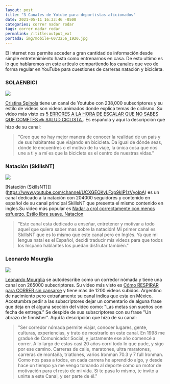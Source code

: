 ```yaml
---
layout: post
title: "3 Canales de Yotube para deportistas aficionados"
date: 2021-05-11 16:33:46 -0500
categories: correr nadar rodar
tags: correr nadar rodar
permalink: /:title:output_ext
portada: img/mobile-6073256_1920.jpg
---
```


El internet nos permite acceder a gran cantidad de información desde simple entretenimiento hasta como entrenarnos en casa. De esto ultimo es lo que hablaremos en este articulo compartiendo los canales que veo de forma regular en YouTube para cuestiones de carreras natación y bicicleta.

<h3 class="mb-3">SOLAENBICI</h3>
<img loading=lazy class="img-fluid w-50 float-left mr-4 mb-2" src="{{"img/mobile-6073256_1920.jpg" | relative_url}}">
                  
[Cristina Spínola](https://www.youtube.com/c/SOLAENBICIELQUEQUIEREPUEDE) tiene un canal de Youtube con 238,000 subscriptores y su estilo de videos son videos animados donde explica temas de ciclismo. Su video más visto es [5 ERRORES A LA HORA DE ESCALAR QUE NO SABES QUE COMETES 🚲 SALUD CICLISTA
](https://www.youtube.com/watch?v=yTEH09wMdEw). Es española y aqui la descripción que hizo de su canal:

<blockquote class="blockquote">
<p class="mb-0">"Creo que no hay mejor manera de conocer la realidad de un país y de sus habitantes que viajando en bicicleta. Da igual de dónde seas, dónde te encuentres o el motivo de tu viaje, la única cosa que nos une a ti y a mí es que la bicicleta es el centro de nuestras vidas."</p>
</blockquote>

<h3 class="mb-3">Natación (SkillsNT)</h3>
<img loading=lazy class="img-fluid w-50 float-right ml-4 mb-2" src="{{"img/blog-3.jpg.webp" | relative_url}}">

[Natación (SkillsNT)]](https://www.youtube.com/channel/UCXGEOKvLFxp9kIP1zVyoIpA) es un canal dedicado a la natación con 204000 seguidores y contenido en español de su canal principal SkillsNT que presenta el mismo contenido en ingles.Su video más popular es [Nadar a crol correctamente con menos esfuerzo. Estilo libre suave. Natacion](https://www.youtube.com/watch?v=VQxykkE2t-g)

<blockquote class="blockquote">
<p class="mb-0">"Este canal esta dedicado a enseñar, entretener y motivar a todo aquel que quiera saber mas sobre la natación! Mi primer canal es SkillsNT que es lo mismo que este canal pero en Inglés. Ya que mi lengua natal es el Español, decidí traducir mis videos para que todos los hispano hablantes los puedan disfrutar también."</p>
</blockquote>

<h3 class="mb-3">Leonardo Mourglia</h3>
<img loading=lazy class="img-fluid w-50 float-right ml-4 mb-2" src="{{"img/blog-3.jpg.webp" | relative_url}}">

[Leonardo Mourglia](https://www.youtube.com/c/Mourglia) se autodescribe como un corredor nómada y tiene una canal con 265000 subscriptores. Su video más visto es [Cómo RESPIRAR para CORRER sin cansarse](https://www.youtube.com/watch?v=7iLofdhZsFM&t) y tiene más de 1200 videos subidos. Argentino de nacimiento pero extrañamente su canal indica que esta en México. Acostumbra pedir a las subscriptores dejar un comentario de alguna frase que deja en el alguna sección del video como: "Las metas son sueños con fecha de entrega.”
Se despide de sus subscriptores con su frase "Un abrazo de finnisher". Aquí la descripción que hizo de su canal:

<blockquote class="blockquote">
<p class="mb-0">"Ser corredor nómada permite viajar, conocer lugares, gente, culturas, experiencias, y trato de mostrarlo en este canal. En 1998 me gradué de Comunicador Social,  y justamente ese año comencé a correr. A lo largo de estos casi 20 años corrí todo lo que pude, y sigo por ese camino. Carreras de calle, maratones, ultra maratones, carreras de montaña, triatlones, varios Ironman 70.3 y 7 full Ironman. Como nos pasa a todos, en cada carrera he aprendido algo, y desde hace un tiempo ya me vengo tomando al deporte como un motor de motivación para el resto de mi vida. Si te pasa lo mismo, te invito a unirte a este Canal, y ser parte de él."</p>
</blockquote>
